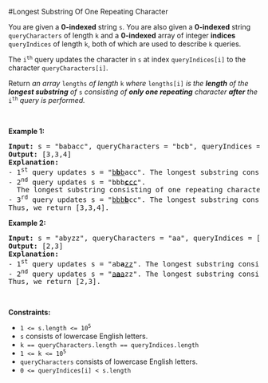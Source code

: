 #Longest Substring Of One Repeating Character
<p>You are given a <strong>0-indexed</strong> string <code>s</code>. You are also given a <strong>0-indexed</strong> string <code>queryCharacters</code> of length <code>k</code> and a <strong>0-indexed</strong> array of integer <strong>indices</strong> <code>queryIndices</code> of length <code>k</code>, both of which are used to describe <code>k</code> queries.</p>
<p>The <code>i<sup>th</sup></code> query updates the character in <code>s</code> at index <code>queryIndices[i]</code> to the character <code>queryCharacters[i]</code>.</p>
<p>Return <em>an array</em> <code>lengths</code> <em>of length </em><code>k</code><em> where</em> <code>lengths[i]</code> <em>is the <strong>length</strong> of the <strong>longest substring</strong> of </em><code>s</code><em> consisting of <strong>only one repeating</strong> character <strong>after</strong> the</em> <code>i<sup>th</sup></code> <em>query</em><em> is performed.</em></p>
<p> </p>
<p><strong class="example">Example 1:</strong></p>
<pre><strong>Input:</strong> s = "babacc", queryCharacters = "bcb", queryIndices = [1,3,3]
<strong>Output:</strong> [3,3,4]
<strong>Explanation:</strong> 
- 1<sup>st</sup> query updates s = "<u>b<strong>b</strong>b</u>acc". The longest substring consisting of one repeating character is "bbb" with length 3.
- 2<sup>nd</sup> query updates s = "bbb<u><strong>c</strong>cc</u>". 
  The longest substring consisting of one repeating character can be "bbb" or "ccc" with length 3.
- 3<sup>rd</sup> query updates s = "<u>bbb<strong>b</strong></u>cc". The longest substring consisting of one repeating character is "bbbb" with length 4.
Thus, we return [3,3,4].
</pre>
<p><strong class="example">Example 2:</strong></p>
<pre><strong>Input:</strong> s = "abyzz", queryCharacters = "aa", queryIndices = [2,1]
<strong>Output:</strong> [2,3]
<strong>Explanation:</strong>
- 1<sup>st</sup> query updates s = "ab<strong>a</strong><u>zz</u>". The longest substring consisting of one repeating character is "zz" with length 2.
- 2<sup>nd</sup> query updates s = "<u>a<strong>a</strong>a</u>zz". The longest substring consisting of one repeating character is "aaa" with length 3.
Thus, we return [2,3].
</pre>
<p> </p>
<p><strong>Constraints:</strong></p>
<ul>
<li><code>1 &lt;= s.length &lt;= 10<sup>5</sup></code></li>
<li><code>s</code> consists of lowercase English letters.</li>
<li><code>k == queryCharacters.length == queryIndices.length</code></li>
<li><code>1 &lt;= k &lt;= 10<sup>5</sup></code></li>
<li><code>queryCharacters</code> consists of lowercase English letters.</li>
<li><code>0 &lt;= queryIndices[i] &lt; s.length</code></li>
</ul>
